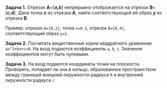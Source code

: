 **Задача 1.** Отрезок **A**=[***a,b***] непрерывно отображается на отрезок **B**=[***c,d***]. Дана точка ***x*** из отрезка **A**, найти соответствующий ей образ ***y*** из отрезка **B**.

Пример: отрезок `A=[0,2]`, точка `x=0.5`, отрезок `B=[0,4]`, соответствующий образ `y=1`.

**Задача 2.** Посчитать вещественные корни квадратного уравнения `ax^2+bx+c=0`. На вход подаются коэффициенты `a`, `b`, `c`. Значения коэффициентов могут быть нулевыми.

**Задача 3.** На вход подаются координаты точки на плоскости. Проверить, попадает ли она в кольцо, образованное пространством между границей внешней окружности радиуса `R` и внутренней окружности радиуса `r`.
